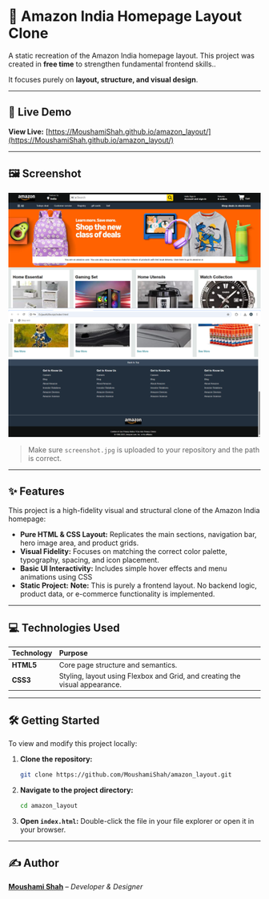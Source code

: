 # 🛒 Amazon India Homepage Layout Clone

A static recreation of the Amazon India homepage layout. This project was created in **free time** to strengthen fundamental frontend skills..

It focuses purely on **layout, structure, and visual design**.

---

## 🚀 Live Demo

**View Live:** [https://MoushamiShah.github.io/amazon_layout/](https://MoushamiShah.github.io/amazon_layout/)

---

## 🖼️ Screenshot

![Screenshot of the Amazon Homepage Layout Clone](nav-bar.png)
![Screenshot of the Amazon Homepage Layout Clone](footer.png)

> Make sure `screenshot.jpg` is uploaded to your repository and the path is correct.

---

## ✨ Features

This project is a high-fidelity visual and structural clone of the Amazon India homepage:

- **Pure HTML & CSS Layout:** Replicates the main sections, navigation bar, hero image area, and product grids.
- **Visual Fidelity:** Focuses on matching the correct color palette, typography, spacing, and icon placement.
- **Basic UI Interactivity:** Includes simple hover effects and menu animations using CSS 
- **Static Project:** **Note:** This is purely a frontend layout. No backend logic, product data, or e-commerce functionality is implemented.

---

## 💻 Technologies Used

| Technology | Purpose |
| :--- | :--- |
| **HTML5** | Core page structure and semantics. |
| **CSS3** | Styling, layout using Flexbox and Grid, and creating the visual appearance. |


---

## 🛠️ Getting Started

To view and modify this project locally:

1. **Clone the repository:**
    ```bash
    git clone https://github.com/MoushamiShah/amazon_layout.git
    ```
2. **Navigate to the project directory:**
    ```bash
    cd amazon_layout
    ```
3. **Open `index.html`:** Double-click the file in your file explorer or open it in your browser.

---

## ✍️ Author

**[Moushami Shah](https://github.com/MoushamiShah)** – *Developer & Designer*

